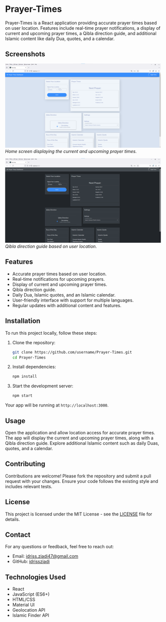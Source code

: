 # Prayer-Times

Prayer-Times is a React application providing accurate prayer times based on user location. Features include real-time prayer notifications, a display of current and upcoming prayer times, a Qibla direction guide, and additional Islamic content like daily Dua, quotes, and a calendar.

## Screenshots

![Home Screen](./screenshots/a.png)  
*Home screen displaying the current and upcoming prayer times.*

![Qibla Direction](./screenshots/b.png)  
*Qibla direction guide based on user location.*

## Features

- Accurate prayer times based on user location.
- Real-time notifications for upcoming prayers.
- Display of current and upcoming prayer times.
- Qibla direction guide.
- Daily Dua, Islamic quotes, and an Islamic calendar.
- User-friendly interface with support for multiple languages.
- Regular updates with additional content and features.

## Installation

To run this project locally, follow these steps:

1. Clone the repository:
    ```bash
    git clone https://github.com/username/Prayer-Times.git
    cd Prayer-Times
    ```

2. Install dependencies:
    ```bash
    npm install
    ```

3. Start the development server:
    ```bash
    npm start
    ```

Your app will be running at `http://localhost:3000`.

## Usage

Open the application and allow location access for accurate prayer times. The app will display the current and upcoming prayer times, along with a Qibla direction guide. Explore additional Islamic content such as daily Duas, quotes, and a calendar.

## Contributing

Contributions are welcome! Please fork the repository and submit a pull request with your changes. Ensure your code follows the existing style and includes relevant tests.

## License

This project is licensed under the MIT License - see the [LICENSE](LICENSE) file for details.

## Contact

For any questions or feedback, feel free to reach out:
- Email: idriss.ziadi47@gmail.com
- GitHub: [idrissziadi](https://github.com/idrissziadi)

## Technologies Used

- React
- JavaScript (ES6+)
- HTML/CSS
- Material UI
- Geolocation API
- Islamic Finder API
